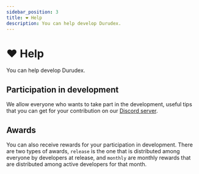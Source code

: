 ```yaml
---
sidebar_position: 3
title: ❤️ Help
description: You can help develop Durudex.
---
```


# ❤️ Help

You can help develop Durudex.

## Participation in development

We allow everyone who wants to take part in the development, useful tips that you can get for your contribution
on our [Discord server](https://discord.gg/4qcXbeVehZ).

## Awards

You can also receive rewards for your participation in development. There are two types of awards, `release` is the one 
that is distributed among everyone by developers at release, and `monthly` are monthly rewards that are distributed 
among active developers for that month.
